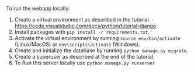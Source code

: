To run the webapp locally:

1. Create a virtual environment as described in the tutorial. - https://code.visualstudio.com/docs/python/tutorial-django 
1. Install packages with `pip install -r requirements.txt`.
1. Activate the virtual environment by running `source env/bin/activate` (Linux/MacOS) or `env\scripts\activate` (Windows).
1. Create and initialize the database by running `python manage.py migrate`.
1. Create a superuser as described at the end of the tutorial.
1. To Run this server locally use `python manage.py runserver`